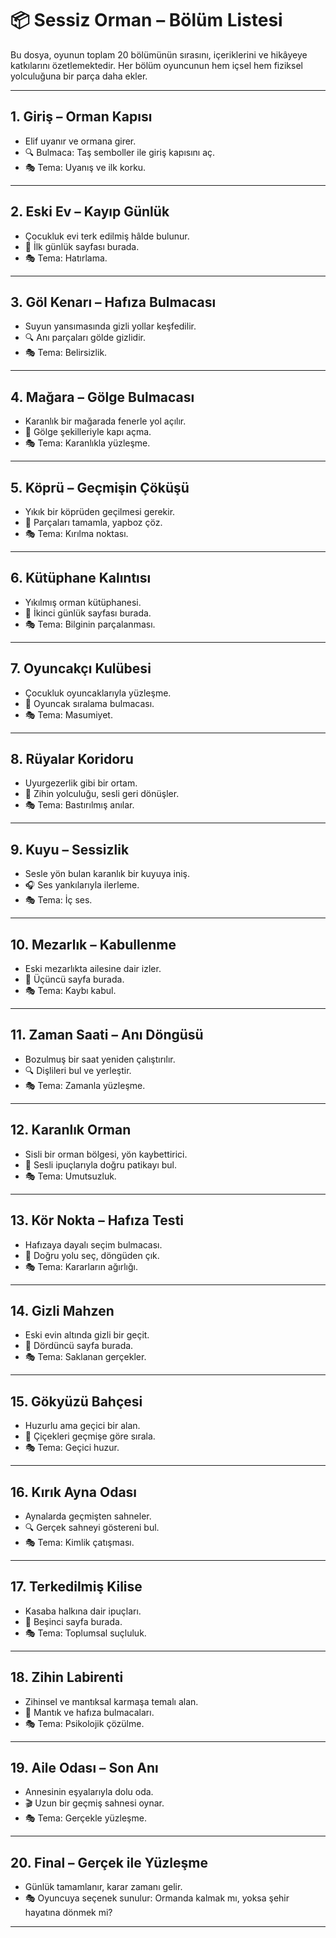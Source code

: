 # 📦 Sessiz Orman – Bölüm Listesi

Bu dosya, oyunun toplam 20 bölümünün sırasını, içeriklerini ve hikâyeye katkılarını özetlemektedir. Her bölüm oyuncunun hem içsel hem fiziksel yolculuğuna bir parça daha ekler.

---

## 1. Giriş – Orman Kapısı
- Elif uyanır ve ormana girer.
- 🔍 Bulmaca: Taş semboller ile giriş kapısını aç.
- 🎭 Tema: Uyanış ve ilk korku.

---

## 2. Eski Ev – Kayıp Günlük
- Çocukluk evi terk edilmiş hâlde bulunur.
- 📘 İlk günlük sayfası burada.
- 🎭 Tema: Hatırlama.

---

## 3. Göl Kenarı – Hafıza Bulmacası
- Suyun yansımasında gizli yollar keşfedilir.
- 🔍 Anı parçaları gölde gizlidir.
- 🎭 Tema: Belirsizlik.

---

## 4. Mağara – Gölge Bulmacası
- Karanlık bir mağarada fenerle yol açılır.
- 🔦 Gölge şekilleriyle kapı açma.
- 🎭 Tema: Karanlıkla yüzleşme.

---

## 5. Köprü – Geçmişin Çöküşü
- Yıkık bir köprüden geçilmesi gerekir.
- 🔧 Parçaları tamamla, yapboz çöz.
- 🎭 Tema: Kırılma noktası.

---

## 6. Kütüphane Kalıntısı
- Yıkılmış orman kütüphanesi.
- 📘 İkinci günlük sayfası burada.
- 🎭 Tema: Bilginin parçalanması.

---

## 7. Oyuncakçı Kulübesi
- Çocukluk oyuncaklarıyla yüzleşme.
- 🎲 Oyuncak sıralama bulmacası.
- 🎭 Tema: Masumiyet.

---

## 8. Rüyalar Koridoru
- Uyurgezerlik gibi bir ortam.
- 🧠 Zihin yolculuğu, sesli geri dönüşler.
- 🎭 Tema: Bastırılmış anılar.

---

## 9. Kuyu – Sessizlik
- Sesle yön bulan karanlık bir kuyuya iniş.
- 🎧 Ses yankılarıyla ilerleme.
- 🎭 Tema: İç ses.

---

## 10. Mezarlık – Kabullenme
- Eski mezarlıkta ailesine dair izler.
- 📘 Üçüncü sayfa burada.
- 🎭 Tema: Kaybı kabul.

---

## 11. Zaman Saati – Anı Döngüsü
- Bozulmuş bir saat yeniden çalıştırılır.
- 🔍 Dişlileri bul ve yerleştir.
- 🎭 Tema: Zamanla yüzleşme.

---

## 12. Karanlık Orman
- Sisli bir orman bölgesi, yön kaybettirici.
- 🧭 Sesli ipuçlarıyla doğru patikayı bul.
- 🎭 Tema: Umutsuzluk.

---

## 13. Kör Nokta – Hafıza Testi
- Hafızaya dayalı seçim bulmacası.
- 🔁 Doğru yolu seç, döngüden çık.
- 🎭 Tema: Kararların ağırlığı.

---

## 14. Gizli Mahzen
- Eski evin altında gizli bir geçit.
- 📘 Dördüncü sayfa burada.
- 🎭 Tema: Saklanan gerçekler.

---

## 15. Gökyüzü Bahçesi
- Huzurlu ama geçici bir alan.
- 🌸 Çiçekleri geçmişe göre sırala.
- 🎭 Tema: Geçici huzur.

---

## 16. Kırık Ayna Odası
- Aynalarda geçmişten sahneler.
- 🔍 Gerçek sahneyi göstereni bul.
- 🎭 Tema: Kimlik çatışması.

---

## 17. Terkedilmiş Kilise
- Kasaba halkına dair ipuçları.
- 📘 Beşinci sayfa burada.
- 🎭 Tema: Toplumsal suçluluk.

---

## 18. Zihin Labirenti
- Zihinsel ve mantıksal karmaşa temalı alan.
- 🧩 Mantık ve hafıza bulmacaları.
- 🎭 Tema: Psikolojik çözülme.

---

## 19. Aile Odası – Son Anı
- Annesinin eşyalarıyla dolu oda.
- 🎬 Uzun bir geçmiş sahnesi oynar.
- 🎭 Tema: Gerçekle yüzleşme.

---

## 20. Final – Gerçek ile Yüzleşme
- Günlük tamamlanır, karar zamanı gelir.
- 🎭 Oyuncuya seçenek sunulur: Ormanda kalmak mı, yoksa şehir hayatına dönmek mi?

---
